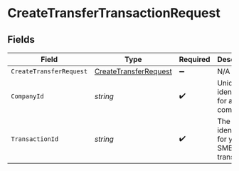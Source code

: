 # CreateTransferTransactionRequest


## Fields

| Field                                                                 | Type                                                                  | Required                                                              | Description                                                           | Example                                                               |
| --------------------------------------------------------------------- | --------------------------------------------------------------------- | --------------------------------------------------------------------- | --------------------------------------------------------------------- | --------------------------------------------------------------------- |
| `CreateTransferRequest`                                               | [CreateTransferRequest](../../Models/Shared/CreateTransferRequest.md) | :heavy_minus_sign:                                                    | N/A                                                                   |                                                                       |
| `CompanyId`                                                           | *string*                                                              | :heavy_check_mark:                                                    | Unique identifier for a company.                                      | 8a210b68-6988-11ed-a1eb-0242ac120002                                  |
| `TransactionId`                                                       | *string*                                                              | :heavy_check_mark:                                                    | The unique identifier for your SMB's transaction.                     | 336694d8-2dca-4cb5-a28d-3ccb83e55eee                                  |